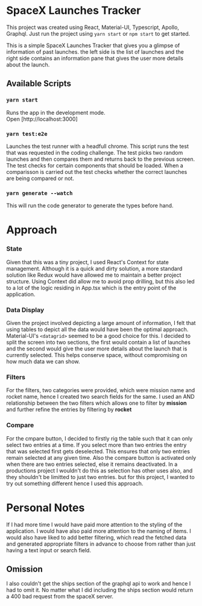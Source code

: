 # SpaceX Launches Tracker

This project was created using React, Material-UI, Typescript, Apollo, Graphql. Just run the project using `yarn start` or `npm start` to get started.

This is a simple SpaceX Launches Tracker that gives you a glimpse of information of past launches. the left side is the list of launches and the right side contains an information pane that gives the user more details about the launch. 

## Available Scripts

### `yarn start`

Runs the app in the development mode.\
Open [http://localhost:3000]

### `yarn test:e2e`

Launches the test runner with a headfull chrome. This script runs the test that was requested in the coding challenge. The test picks two random launches and then compares them and returns back to the previous screen. The test checks for certain components that should be loaded. When a comparisson is carried out the test checks whether the correct launches are being compared or not.

### `yarn generate --watch`

This will run the code generator to generate the types before hand.

# Approach

### State

Given that this was a tiny project, I used React's Context for state management. Although it is a quick and dirty solution, a more standard solution like Redux would have allowed me to maintain a better project structure. Using Context did allow me to avoid prop drilling, but this also led to a lot of the logic residing in App.tsx which is the entry point of the application.

### Data Display

Given the project involved depicting a large amount of information, I felt that using tables to depict all the data would have been the optimal approach. Material-UI's `<datagrid>` seemed to be a good choice for this. I decided to split the screen into two sections, the first would contain a list of launches and the second would give the user more details about the launch that is currently selected. This helps conserve space, without compromising on how much data we can show.

### Filters

For the filters, two categories were provided, which were mission name and rocket name, hence I created two search fields for the same. I used an AND relationship between the two filters which allows one to filter by **mission** and further refine the entries by filtering by **rocket**

### Compare

For the cmpare button, I decided to firstly rig the table such that it can only select two entries at a time. If you select more than two entries the entry that was selected first gets deselected. This ensures that only two entries remain selected at any given time. Also the compare button is activated only when there are two entries selected, else it remains deactivated. In a productions project I wouldn't do this as selection has other uses also, and they shouldn't be limitted to just two entries. but for this project, I wanted to try out something different hence I used this approach.

# Personal Notes

If I had more time I would have paid more attention to the styling of the application. I would have also paid more attention to the naming of items. I would also have liked to add better filtering, which read the fetched data and generated appropriate filters in advance to choose from rather than just having a text input or search field.

## Omission

I also couldn't get the ships section of the graphql api to work and hence I had to omit it. No matter what I did including the ships section would return a 400 bad request from the spaceX server.
